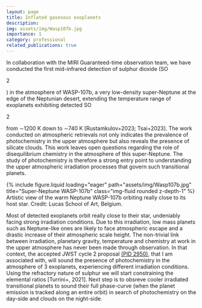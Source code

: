 ```yaml
---
layout: page
title: Inflated gasesous exoplanets
description:
img: assets/img/Wasp107b.jpg
importance: 1
category: professional
related_publications: true
---
```



In collaboration with the MIRI Guaranteed-time observation team, we have conducted the first mid-infrared detection of sulphur dioxide (SO<p class="lowercase">2</p>) in the atmosphere of WASP-107b, a very low-density super-Neptune at the edge of the Neptunian desert, extending the temperature range of exoplanets exhibiting detected SO<p class="lowercase">2</p> from ∼1200 K down to ∼740 K [Rustamkulov+2023; Tsai+2023]. The work conducted on atmospheric retrievals not only indicates the prevalence of photochemistry in the upper atmosphere but also reveals the presence of silicate clouds. This work leaves open questions regarding the role of disequilibrium chemistry in the atmosphere of this super-Neptune. The study of photochemistry is therefore a strong entry point to understanding the upper atmospheric irradiation processes that govern such transitional planets. 


<div class="row">
    <div class="col-sm mt-3 mt-md-0">
        {% include figure.liquid loading="eager" path="assets/img/Wasp107b.jpg" title="Super-Neptune WASP-107b" class="img-fluid rounded z-depth-1" %}
    </div>
</div>
<div class="caption">
    Artistic view of the warm Neptune WASP-107b orbiting really close to its host star. Credit: Lucas School of Art, Belgium.
</div>

Most of detected exoplanets orbit really close to their star, undeniably facing strong irradiation conditions. Due to this irradiation, low mass planets such as Neptune-like ones are likely to face atmospheric escape and a drastic increase of their atmospheric scale height. The non-trivial link between irradiation, planetary gravity, temperature and chemistry at work in the upper atmosphere has never been made through observation. In that context, the accepted JWST cycle 2 proposal  <a href="https://www.stsci.edu/jwst/science-execution/program-information?id=2950">(PID 2950)</a>, that I am associated with, will sound the presence of photochemistry in the atmosphere of 3 exoplanets, experiencing different irradiation conditions. Using the refractory nature of sulphur we will start constraining the elemental ratios [Turrini+, 2021]. Next step is to obsreve cooler irradiated transitional planets to sound their full phase-curve (when the planet emission is tracked along an entire orbit) in search of photochemistry on the day-side and clouds on the night-side. 




